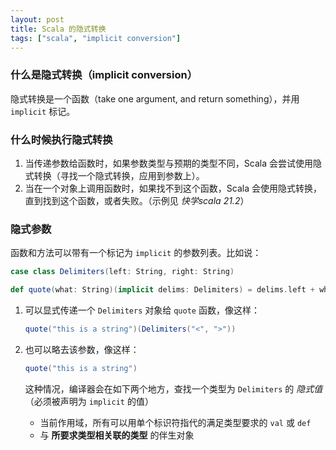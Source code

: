 ```yaml
---
layout: post
title: Scala 的隐式转换
tags: ["scala", "implicit conversion"]
---
```


### 什么是隐式转换（implicit conversion）

隐式转换是一个函数（take one argument, and return something），并用 `implicit` 标记。

### 什么时候执行隐式转换

1.  当传递参数给函数时，如果参数类型与预期的类型不同，Scala 会尝试使用隐式转换（寻找一个隐式转换，应用到参数上）。
2.  当在一个对象上调用函数时，如果找不到这个函数，Scala 会使用隐式转换，直到找到这个函数，或者失败。（示例见 *快学scala 21.2*）

###  隐式参数

函数和方法可以带有一个标记为 `implicit` 的参数列表。比如说：

``` scala
case class Delimiters(left: String, right: String)

def quote(what: String)(implicit delims: Delimiters) = delims.left + what + delims.right
```

1.  可以显式传递一个 `Delimiters` 对象给 `quote` 函数，像这样：

    ``` scala
    quote("this is a string")(Delimiters("<", ">"))
    ```

2.  也可以略去该参数，像这样：

    ``` scala
    quote("this is a string")
    ```

    这种情况，编译器会在如下两个地方，查找一个类型为 `Delimiters` 的 *隐式值*（必须被声明为 `implicit` 的值）
      - 当前作用域，所有可以用单个标识符指代的满足类型要求的 `val` 或 `def`
      - 与 **所要求类型相关联的类型** 的伴生对象
